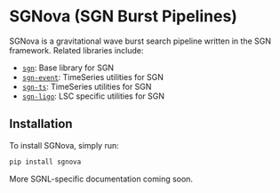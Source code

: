 <!-- index.rst content start -->

# SGNova (SGN Burst Pipelines)

SGNova is a gravitational wave burst search pipeline written in the SGN framework.
Related libraries include:

- [`sgn`](https://docs.ligo.org/greg/sgn/): Base library for SGN
- [`sgn-event`](https://git.ligo.org/greg/sgn-event): TimeSeries utilities for SGN
- [`sgn-ts`](https://docs.ligo.org/greg/sgn-ts/): TimeSeries utilities for SGN
- [`sgn-ligo`](https://docs.ligo.org/greg/sgn-ligo/): LSC specific utilities for SGN

## Installation

To install SGNova, simply run:

```bash
pip install sgnova
```

More SGNL-specific documentation coming soon.

